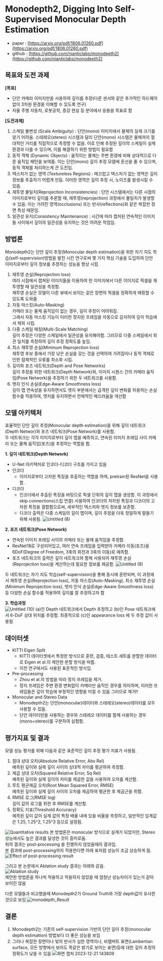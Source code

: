 # Monodepth2, Digging Into Self-Supervised Monocular Depth Estimation
- paper : [https://arxiv.org/pdf/1806.01260.pdf](https://arxiv.org/pdf/1806.01260.pdf)
- github : [https://github.com/nianticlabs/monodepth2](https://github.com/nianticlabs/monodepth2)
## 목표와 도전 과제
__[목표]__
- 단안 카메라 이미지만을 사용하여 깊이를 추정(다른 센서와 같은 추가적인 하드웨어 없이 3차원 환경을 이해할 수 있도록 연구)
- 자율 주행 자동차, 로봇공학, 증강 현실 등 분야에서 응용을 목표로 함  
  
__[도전과제]__
1. 스케일 불변성 (Scale Ambiguity) : 단안(mono) 이미지에서 물체의 실제 크기를 알기 어려움. 스테레오(stereo) 시스템과 달리 단안(mono) 시스템은 물체까지 절대적인 거리를 직접적으로 측정할 수 없음. 이로 인해 추정된 깊이의 스케일이 실제 환경과 다를 수 있으며, 이를 해결하기 위한 방법이 필요함
2. 동적 객체 (Dynamic Objects) : 움직이는 물체는 주변 환경에 비해 상대적으로 다른 움직임 패턴을 보여줌. 이는 단안(mono) 깊이 추정 모델에 혼선을 줄 수 있으며, 동적 객체를 처리하는게 큰 도전임.
3. 텍스처가 없는 영역 (Textureless Regions) : 매끄럽고 텍스처가 없는 영역은 깊이 정보를 추출하기 어렵게 만듬. 이러한 영역은 깊이 추정 시, 노이즈를 발생시킬 수 있음.
4. 재투영 불일치(Reprojection Inconsistencies) : 단안 시스템에서는 다른 시점의 이미지로부터 깊이를 추론할 때, 재투영(reprojection) 과정에서 불일치가 발생할 수 있음. 이는 가려진 영역(occlusions) 또는 반사(reflections)와 같은 복잡한 장면 특성 때문임.
5. 일관성 유지(Consistency Maintenance) : 시간에 따라 캡처된 연속적인 이미지들 사이에서 깊이의 일관성을 유지하는 것은 어려운 작업임.
## 방법론
Monodepth2는 단안 깊이 추정(Monocular depth estimation)을 위한 자기 지도 학습(self-supervision)방법을 발전 시킨 연구로써 몇 가지 핵심 기술을 도입하여 단안 이미지로부터 깊이 정보를 추정하는 성능을 향상 시킴  
1. 재투영 손실(Reprojection loss)  
여러 시점에서 캡쳐된 이미지들을 이용하여 한 이미지에서 다른 이미지로 픽셀을 재투영할 때 일관성을 측정함.  
재투영 손실은 모델이 다른 뷰에서 보이는 같은 장면의 픽셀을 정확하게 매핑할 수 있도록 도와줌
2. 자동 마스킹(Auto-Masking)  
카메라 또는 물체 움직임이 없는 경우, 깊이 추정이 어려워짐.  
그래서 자동 마스킹 기능이 이러한 정지된 프레임을 자동으로 감지하여 깊이 학습에서 제외 시킴.
3. 다중 스케일 매칭(Multi-Scale Matching)  
깊이 추정은 다양한 스케일에서 일관성을 유지해야함. 그러므로 다중 스케일에서 외관 일치를 측정하여 깊이 추정 정확도를 높임.
4. 최소 재투영 손실(Minimum Reprojection loss)  
재투영 후보 중에서 가장 낮은 손실을 갖는 것을 선택하여 가려짐이나 동적 객체로 인한 잠재적인 오류를 최소화 시킴.
5. 깊이와 포즈 네트워크(Depth and Pose Networks)  
깊이 추정을 위한 네트워크(Depth Network)와, 이미지 시퀀스 간의 카메라 움직임(Pose Network)을 추정하기 위한 두 네트워크를 사용함.
6. 엣지 인식 손실(Edge-Aware Smoothness loss)  
깊이 맵 연속성을 유지하면서도 엣지 부분에서는 급격한 깊이 변화를 허용하는 손실 함수를 적용하여, 엣지를 유지하면서 전체적인 매끄러움을 개선함

## 모델 아키텍처
효율적인 단안 깊이 추정(Monocular depth estimation)을 위해 깊이 네트워크(Depth Networ)와 포즈 네트워크(Pose Network)를 사용함.  
두 네트워크는 각각 이미지로부터 깊이 맵을 예측하고, 연속된 이미지 프레임 사이 카메라 또는 물체 움직임(포즈)을 추정하는 역할을 함.  

__1. 깊이 네트워크(Depth Network)__  
- U-Net 아키텍처로 인코더-디코더 구조를 가지고 있음
- 인코더
    - 이미지로부터 고차원 특징을 추출하는 역할을 하며, pretrain된 ResNet을 사용함.
- 디코더
    - 인코더에서 추출된 특징을 바탕으로 픽셀 단위의 깊이 맵을 생성함. 이 과정에서 skip connections(스킵 연결) 사용하여 인코더의 저차원 특징과 디코더의 고차원 특징을 결합함으로써, 세부적인 텍스처와 엣지 정보를 보존함.
    - 디코더 출력은 다중 스케일의 깊이 맵이며, 깊이 추정을 더욱 정밀하게 말들기 위해 사용됨.
![Untitled (8)](https://github.com/SeSAC-Men-in-Black/Men-in-Black/assets/83795101/ace7a429-97a6-4b3b-b96c-a3c9994abd2a)
  
__2. 포즈 네트워크(Pose Network)__  
- 연속된 이미지 프레임 사이의 카메라 또는 물체 움직임을 추정함.
- ResNet18로 구성되어있고, 여러 연속 프레임을 입력받아 카메라 이동(포즈)을 6DoF(Degree of Freedom, 3축의 회전과 3축의 이동)로 예측함.
- 포즈 네트워크의 출력은 깊이 네트워크와 함께 사용되어 재투영 손실(Reprojection loss)을 계산하는데 필요한 정보를 제공함.
![Untitled (9)](https://github.com/SeSAC-Men-in-Black/Men-in-Black/assets/83795101/a6d7038f-9eab-49f8-b56d-fff9b3887def)

두 네트워크는 자기 지도 학습(self-supervision)을 통해 동시에 훈련되며, 이 과정에서 재투영 손실(Reprojection loss), 자동 마스킹(Auto-Masking), 최소 재투영 손실(Minimum Reprojection loss), 엣지 인식 손실(Edge-Aware Smoothness loss) 등 다양한 손실 함수를 적용하여 깊이를 잘 추정하고자 함  

__3. 학습과정__  
![Untitled (10)](https://github.com/SeSAC-Men-in-Black/Men-in-Black/assets/83795101/f2c48922-89c1-4c32-96fe-6e30100f610b)
(a)인 Depth 네트워크에서 Depth 추정하고 (b)인 Pose 네트워크에서 6-DoF 상대 위치를 추정함. 최종적으로 (c)인 appearance loss 에 두 추정 값이 사용됨

## 데이터셋
- KITTI Eigen Split  
  - KITTI 데이터셋에서 특정한 방식으로 훈련, 검증, 테스트 세트를 분할한 데이터로 Eigen et al.이 제안한 분할 방식을 따름.
  - 이전 연구에서도 사용된 표준적인 방식임.
- Pre-processing  
  - Zhou et al.의 방법을 따라 정지 프레임을 제거.
  - 정지 프레임은 주변 환경 변화없이 카메라만 움직인 경우를 의미하며, 이러한 프레임들은 깊이 학습에 부정적인 영향을 미칠 수 있음 그러므로 제거!!
- Monocular and Stereo Data
  - Monodepth2는 단안(monocular)데이터와 스테레오(stereo)데이터를 모두 사용할 수 있음.
  - 단안 데이터만을 사용하는 경우와 스테레오 데이터를 함께 사용하는 경우(mono+stereo)를 구분하여 실험함.

## 평가지표 및 결과
모델 성능 평가를 위해 다음과 같은 표준적인 깊이 추정 평가 지표가 사용됨.
1. 절대 상대 오차(Absolute Relative Error, Abs Rel)  
  예측된 깊이와 실제 깊이 사이의 상대적 차이를 평균하여 측정함.
2. 제곱 상대 오차(Squared Relative Error, Sq Rel)  
  예측된 깊이와 실제 깊이의 차이를 제곱한 값을 사용하여 오차를 계산함.
3. 루트 평균제곱 오차(Root Mean Squared Error, RMSE)  
  예측된 깊이와 실제 깊이 사이의 오차를 제곱하여 평균한 후 제곱근을 취함.
4. RMSE 로그(RMSE log)  
  깊이 값의 로그를 취한 후 RMSE를 계산함.
5. 정확도 지표(Threshold Accuracy)  
  예측된 깊이 값이 실제 값의 특정 배율 내에 있을 비율을 측정하고, 일반적인 임계값은 1.25, 1.25^2, 1.25^3 등으로 설정됨.
  
![Quantitative results](https://github.com/SeSAC-Men-in-Black/Men-in-Black/assets/83795101/7c1c4f7e-9168-45d3-8866-2717325b2071)
본 방법론은 monocular 방식으로 설계가 되었지만, Stereo 성능에서도 높은 결과를 달성한 것이 흥미로움.  
위의 결과는 post-processing 을 진행하지 않았을때의 결과임.  
본 결과에 post-processing까지 적용한다면 아래 표처럼 성능이 조금 상승하게 됨.  
![Effect of post-processing result](https://github.com/SeSAC-Men-in-Black/Men-in-Black/assets/83795101/7a14f48b-3265-42e8-89c2-59682764e563)  

그리고 본 논문에서 Ablation study 결과는 아래와 같음.  
![Ablation study](https://github.com/SeSAC-Men-in-Black/Men-in-Black/assets/83795101/1681fea1-20eb-4aec-8657-6d64ba502c21)  
제안한 방법론을 하나씩 적용하고 적용하지 않았을 때 엄청난 성능차이가 있는거 같아 보이진 않음  

다른 모델들과 비교했을때 Monodepth2가 Ground Truth와 가장 depth값이 유사한 것으로 보임
![monodepth_Result](https://github.com/SeSAC-Men-in-Black/Men-in-Black/assets/83795101/28aafc37-0733-4b4d-8837-beaa5ae9b7ab)

## 결론
1. Monodepth2는 기존의 self-supervision 기반의 단안 깊이 추정(monocular depth estimation) 방법보다 더 좋은 성능을 보임
2. 그러나 복잡한 장면이나 빛의 반사가 심한 영역이나, 비램버트 표면(Lambertian surface, 모든 방향에서 보아도 똑같은 밝기로 보이는 표면)등에 대한 깊이 추정의 정확도가 낮을 수 있음
  ![화면 캡처 2023-12-21 143809](https://github.com/SeSAC-Men-in-Black/Men-in-Black/assets/83795101/13b2e53b-a5b9-408a-acee-603c5c5bd5fa)
